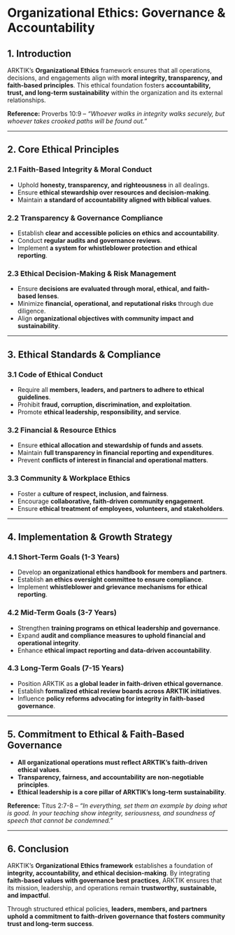 # **Organizational Ethics: Governance & Accountability**

## **1. Introduction**
ARKTIK’s **Organizational Ethics** framework ensures that all operations, decisions, and engagements align with **moral integrity, transparency, and faith-based principles**. This ethical foundation fosters **accountability, trust, and long-term sustainability** within the organization and its external relationships.

**Reference:** Proverbs 10:9 – *“Whoever walks in integrity walks securely, but whoever takes crooked paths will be found out.”*

---

## **2. Core Ethical Principles**
### **2.1 Faith-Based Integrity & Moral Conduct**
- Uphold **honesty, transparency, and righteousness** in all dealings.
- Ensure **ethical stewardship over resources and decision-making**.
- Maintain **a standard of accountability aligned with biblical values**.

### **2.2 Transparency & Governance Compliance**
- Establish **clear and accessible policies on ethics and accountability**.
- Conduct **regular audits and governance reviews**.
- Implement **a system for whistleblower protection and ethical reporting**.

### **2.3 Ethical Decision-Making & Risk Management**
- Ensure **decisions are evaluated through moral, ethical, and faith-based lenses**.
- Minimize **financial, operational, and reputational risks** through due diligence.
- Align **organizational objectives with community impact and sustainability**.

---

## **3. Ethical Standards & Compliance**
### **3.1 Code of Ethical Conduct**
- Require all **members, leaders, and partners to adhere to ethical guidelines**.
- Prohibit **fraud, corruption, discrimination, and exploitation**.
- Promote **ethical leadership, responsibility, and service**.

### **3.2 Financial & Resource Ethics**
- Ensure **ethical allocation and stewardship of funds and assets**.
- Maintain **full transparency in financial reporting and expenditures**.
- Prevent **conflicts of interest in financial and operational matters**.

### **3.3 Community & Workplace Ethics**
- Foster a **culture of respect, inclusion, and fairness**.
- Encourage **collaborative, faith-driven community engagement**.
- Ensure **ethical treatment of employees, volunteers, and stakeholders**.

---

## **4. Implementation & Growth Strategy**
### **4.1 Short-Term Goals (1-3 Years)**
- Develop **an organizational ethics handbook for members and partners**.
- Establish **an ethics oversight committee to ensure compliance**.
- Implement **whistleblower and grievance mechanisms for ethical reporting**.

### **4.2 Mid-Term Goals (3-7 Years)**
- Strengthen **training programs on ethical leadership and governance**.
- Expand **audit and compliance measures to uphold financial and operational integrity**.
- Enhance **ethical impact reporting and data-driven accountability**.

### **4.3 Long-Term Goals (7-15 Years)**
- Position ARKTIK as **a global leader in faith-driven ethical governance**.
- Establish **formalized ethical review boards across ARKTIK initiatives**.
- Influence **policy reforms advocating for integrity in faith-based governance**.

---

## **5. Commitment to Ethical & Faith-Based Governance**
- **All organizational operations must reflect ARKTIK’s faith-driven ethical values**.
- **Transparency, fairness, and accountability are non-negotiable principles**.
- **Ethical leadership is a core pillar of ARKTIK’s long-term sustainability**.

**Reference:** Titus 2:7-8 – *“In everything, set them an example by doing what is good. In your teaching show integrity, seriousness, and soundness of speech that cannot be condemned.”*

---

## **6. Conclusion**
ARKTIK’s **Organizational Ethics framework** establishes a foundation of **integrity, accountability, and ethical decision-making**. By integrating **faith-based values with governance best practices**, ARKTIK ensures that its mission, leadership, and operations remain **trustworthy, sustainable, and impactful**.

Through structured ethical policies, **leaders, members, and partners uphold a commitment to faith-driven governance that fosters community trust and long-term success**.
